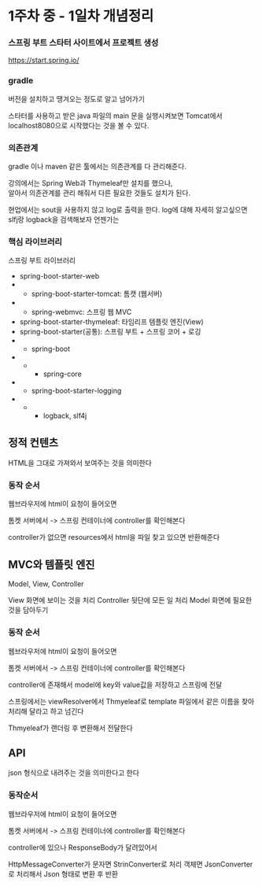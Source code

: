 # 1주차 중 - 1일차 개념정리 


<div class="섹션2">

### 스프링 부트 스타터 사이트에서 프로젝트 생성
https://start.spring.io/

### gradle
버전을 설치하고 땡겨오는 정도로 알고 넘어가기

<p>스타터를 사용하고 받은 java 파일의 main 문을 실행시켜보면 Tomcat에서 localhost8080으로 시작했다는 것을 볼 수 있다.</p>

### 의존관계 
gradle 이나 maven 같은 툴에서는 의존관계를 다 관리해준다.

강의에서는 Spring Web과 Thymeleaf만 설치를 했으나,  
알아서 의존관계를 관리 해줘서 다른 필요한 것들도 설치가 된다.

현업에서는 sout을 사용하지 않고 log로 출력을 한다. 
log에 대해 자세히 알고싶으면 slfj랑 logback을 검색해보자 언젠가는

### 핵심 라이브러리
스프링 부트 라이브러리
* spring-boot-starter-web
* * spring-boot-starter-tomcat: 톰캣 (웹서버)
* * spring-webmvc: 스프링 웹 MVC 
* spring-boot-starter-thymeleaf: 타임리프 템플릿 엔진(View) 
* spring-boot-starter(공통): 스프링 부트 + 스프링 코어 + 로깅
* * spring-boot 
* * * spring-core
* * spring-boot-starter-logging 
* * * logback, slf4j


</div>

<div class="섹션3">

## 정적 컨텐츠

HTML을 그대로 가져와서 보여주는 것을 의미한다

### 동작 순서
<p>웹브라우저에 html이 요청이 들어오면</p>
<p>톰켓 서버에서 -> 스프링 컨테이너에 controller를 확인해본다</p>
<p>controller가 없으면 resources에서 html을 파일 찾고 있으면 반환해준다</p>

## MVC와 템플릿 엔진

Model, View, Controller

View  화면에 보이는 것을 처리
Controller 뒷단에 모든 일 처리
Model 화면에 필요한 것을 담아두기

### 동작 순서
<p>웹브라우저에 html이 요청이 들어오면</p>
<p>톰켓 서버에서 -> 스프링 컨테이너에 controller를 확인해본다</p>
<p>controller에 존재해서 model에 key와 value값을 저장하고 스프링에 전달</p>
<p>스프링에서는 viewResolver에서 Thmyeleaf로 template 파일에서 같은 이름을 찾아 처리해 달라고 하고 넘긴다</p>
<p>Thmyeleaf가 랜더링 후 변환해서 전달한다</p>

## API
json 형식으로 내려주는 것을 의미한다고 한다

### 동작순서
<p>웹브라우저에 html이 요청이 들어오면</p>
<p>톰켓 서버에서 -> 스프링 컨테이너에 controller를 확인해본다</p>
<p>controller에 있으나 ResponseBody가 달려있어서</p>
<p>HttpMessageConverter가 문자면 StrinConverter로 처리 객체면 JsonConverter로 처리해서 Json 형태로 변환 후 반환</p>
</div>

<div class="섹션4">

</div>

